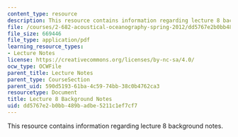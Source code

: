```yaml
---
content_type: resource
description: This resource contains information regarding lecture 8 background notes.
file: /courses/2-682-acoustical-oceanography-spring-2012/dd5767e2b0bb489badbe5211c1ef7cf7_MIT2_682S12_bglec08.pdf
file_size: 669446
file_type: application/pdf
learning_resource_types:
- Lecture Notes
license: https://creativecommons.org/licenses/by-nc-sa/4.0/
ocw_type: OCWFile
parent_title: Lecture Notes
parent_type: CourseSection
parent_uid: 590d5193-61ba-4c59-74bb-38c0b4762ca3
resourcetype: Document
title: Lecture 8 Background Notes
uid: dd5767e2-b0bb-489b-adbe-5211c1ef7cf7
---
```

This resource contains information regarding lecture 8 background notes.
